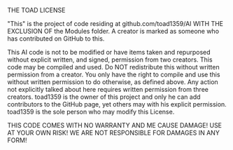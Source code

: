 THE TOAD LICENSE

"This" is the project of code residing at github.com/toad1359/AI WITH THE EXCLUSION OF the Modules folder.
A creator is marked as someone who has contributed on GitHub to this.

This AI code is not to be modified or have items taken and repurposed without explicit written, and signed, permission 
from two creators. This code may be compiled and used. Do NOT redistribute this without written permission from a 
creator. You only have the right to compile and use this without written permission to do otherwise, as defined above. 
Any action not explicitly talked about here requires written permission from three creators. toad1359 is the owner of 
this project and only he can add contributors to the GitHub page, yet others may with his explicit permission. toad1359 
is the sole person who may modify this License.

THIS CODE COMES WITH NO WARRANTY AND ME CAUSE DAMAGE!
USE AT YOUR OWN RISK!
WE ARE NOT RESPONSIBLE FOR DAMAGES IN ANY FORM!
